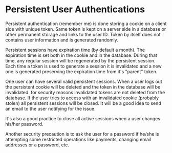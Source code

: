 # Persistent User Authentications

Persistent authentication (remember me) is done storing a cookie on a client side with unique token. Same token is kept on a server side in a database or other permanent storage and links to the user ID. Token by itself does not contains user information and is generated randomly.

Persistent sessions have expiration time (by default a month). The expiration time is set both in the cookie and in the database. During that time, any regular session will be regenerated by the persistent session. Each time a token is used to generate a session it is invalidated and a new one is generated preserving the expiration time from it's "parent" token.

One user can have several valid persistent sessions. When a user logs out the persistent cookie will be deleted and the token in the database will be invalidated. for security reasons invalidated tokens are not deleted from the database. If the user tries to access with an invalidated cookie (probably stolen) all persistent sessions will be closed. It will be a good idea to send an email to the user notifying for the issue.

It's also a good practice to close all active sessions when a user changes his/her password.

Another security precaution is to ask the user for a password if he/she is attempting some restricted operations like payments, changing email addresses or a password, etc.
